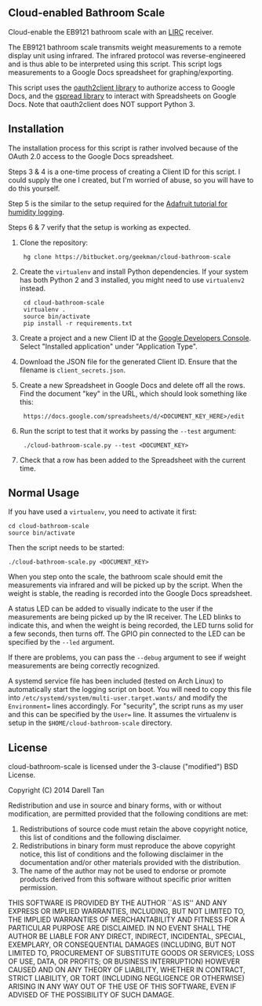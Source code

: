 Cloud-enabled Bathroom Scale
------------------------------
Cloud-enable the EB9121 bathroom scale with an [LIRC](http://www.lirc.org/) receiver.

The EB9121 bathroom scale transmits weight measurements to a remote display unit using
infrared. The infrared protocol was reverse-engineered and is thus able to be interpreted 
using this script. This script logs measurements to a Google Docs spreadsheet for 
graphing/exporting.

This script uses the [oauth2client library](https://github.com/google/oauth2client/) to 
authorize access to Google Docs, and the [gspread library](https://github.com/burnash/gspread) 
to interact with Spreadsheets on Google Docs. Note that oauth2client does NOT support Python 3.


Installation
-------------
The installation process for this script is rather involved because of the 
OAuth 2.0 access to the Google Docs spreadsheet.

Steps 3 & 4 is a one-time process of creating a Client ID for this script. I 
could supply the one I created, but I'm worried of abuse, so you will have to 
do this yourself.

Step 5 is the similar to the setup required for the [Adafruit tutorial for humidity logging](https://learn.adafruit.com/dht-humidity-sensing-on-raspberry-pi-with-gdocs-logging/connecting-to-googles-docs-updated).

Steps 6 & 7 verify that the setup is working as expected.


1. Clone the repository:

        hg clone https://bitbucket.org/geekman/cloud-bathroom-scale

2. Create the `virtualenv` and install Python dependencies. If your system has
   both Python 2 and 3 installed, you might need to use `virtualenv2` instead.

        cd cloud-bathroom-scale
        virtualenv .
        source bin/activate
        pip install -r requirements.txt

3. Create a project and a new Client ID at the [Google Developers Console](https://console.developers.google.com/).
   Select "Installed application" under "Application Type".

4. Download the JSON file for the generated Client ID. Ensure that the filename is `client_secrets.json`.

5. Create a new Spreadsheet in Google Docs and delete off all the rows. Find
   the document "key" in the URL, which should look something like this:

        https://docs.google.com/spreadsheets/d/<DOCUMENT_KEY_HERE>/edit

6. Run the script to test that it works by passing the `--test` argument:

        ./cloud-bathroom-scale.py --test <DOCUMENT_KEY>

7. Check that a row has been added to the Spreadsheet with the current time.


Normal Usage
-------------
If you have used a `virtualenv`, you need to activate it first:

    cd cloud-bathroom-scale
    source bin/activate

Then the script needs to be started:

    ./cloud-bathroom-scale.py <DOCUMENT_KEY>

When you step onto the scale, the bathroom scale should emit the measurements 
via infrared and will be picked up by the script. When the weight is stable,
the reading is recorded into the Google Docs spreadsheet.

A status LED can be added to visually indicate to the user if the measurements 
are being picked up by the IR receiver. The LED blinks to indicate this, and 
when the weight is being recorded, the LED turns solid for a few seconds, then 
turns off. The GPIO pin connected to the LED can be specified by the `--led` 
argument.

If there are problems, you can pass the `--debug` argument to see if weight 
measurements are being correctly recognized.

A systemd service file has been included (tested on Arch Linux) to
automatically start the logging script on boot. You will need to copy this file
into `/etc/systemd/system/multi-user.target.wants/` and modify the
`Environment=` lines accordingly. For "security", the script runs as my user
and this can be specified by the `User=` line. It assumes the virtualenv is
setup in the `$HOME/cloud-bathroom-scale` directory.


License
--------
cloud-bathroom-scale is licensed under the 3-clause ("modified") BSD License.

Copyright (C) 2014 Darell Tan

Redistribution and use in source and binary forms, with or without
modification, are permitted provided that the following conditions
are met:

1. Redistributions of source code must retain the above copyright
   notice, this list of conditions and the following disclaimer.
2. Redistributions in binary form must reproduce the above copyright
   notice, this list of conditions and the following disclaimer in the
   documentation and/or other materials provided with the distribution.
3. The name of the author may not be used to endorse or promote products
   derived from this software without specific prior written permission.

THIS SOFTWARE IS PROVIDED BY THE AUTHOR ``AS IS'' AND ANY EXPRESS OR
IMPLIED WARRANTIES, INCLUDING, BUT NOT LIMITED TO, THE IMPLIED WARRANTIES
OF MERCHANTABILITY AND FITNESS FOR A PARTICULAR PURPOSE ARE DISCLAIMED.
IN NO EVENT SHALL THE AUTHOR BE LIABLE FOR ANY DIRECT, INDIRECT,
INCIDENTAL, SPECIAL, EXEMPLARY, OR CONSEQUENTIAL DAMAGES (INCLUDING, BUT
NOT LIMITED TO, PROCUREMENT OF SUBSTITUTE GOODS OR SERVICES; LOSS OF USE,
DATA, OR PROFITS; OR BUSINESS INTERRUPTION) HOWEVER CAUSED AND ON ANY
THEORY OF LIABILITY, WHETHER IN CONTRACT, STRICT LIABILITY, OR TORT
(INCLUDING NEGLIGENCE OR OTHERWISE) ARISING IN ANY WAY OUT OF THE USE OF
THIS SOFTWARE, EVEN IF ADVISED OF THE POSSIBILITY OF SUCH DAMAGE.

